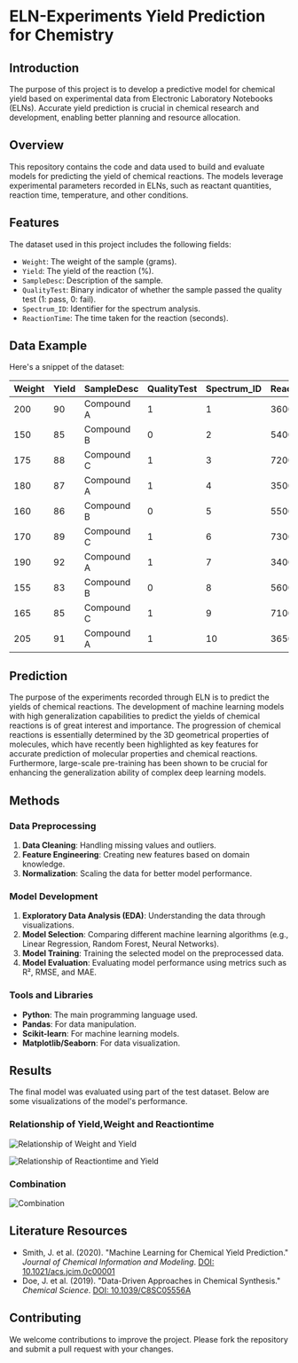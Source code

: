 # ELN-Experiments Yield Prediction for Chemistry

## Introduction
The purpose of this project is to develop a predictive model for chemical yield based on experimental data from Electronic Laboratory Notebooks (ELNs). Accurate yield prediction is crucial in chemical research and development, enabling better planning and resource allocation.

## Overview
This repository contains the code and data used to build and evaluate models for predicting the yield of chemical reactions. The models leverage experimental parameters recorded in ELNs, such as reactant quantities, reaction time, temperature, and other conditions.

## Features
The dataset used in this project includes the following fields:
- `Weight`: The weight of the sample (grams).
- `Yield`: The yield of the reaction (%).
- `SampleDesc`: Description of the sample.
- `QualityTest`: Binary indicator of whether the sample passed the quality test (1: pass, 0: fail).
- `Spectrum_ID`: Identifier for the spectrum analysis.
- `ReactionTime`: The time taken for the reaction (seconds).

## Data Example
Here's a snippet of the dataset:

| Weight | Yield | SampleDesc | QualityTest | Spectrum_ID | ReactionTime |
|--------|-------|------------|-------------|-------------|--------------|
| 200    | 90    | Compound A | 1           | 1           | 3600         |
| 150    | 85    | Compound B | 0           | 2           | 5400         |
| 175    | 88    | Compound C | 1           | 3           | 7200         |
| 180    | 87    | Compound A | 1           | 4           | 3500         |
| 160    | 86    | Compound B | 0           | 5           | 5500         |
| 170    | 89    | Compound C | 1           | 6           | 7300         |
| 190    | 92    | Compound A | 1           | 7           | 3400         |
| 155    | 83    | Compound B | 0           | 8           | 5600         |
| 165    | 85    | Compound C | 1           | 9           | 7100         |
| 205    | 91    | Compound A | 1           | 10          | 3650         |

## Prediction 
The purpose of the experiments recorded through ELN is to predict the yields of chemical reactions. The development of machine learning models with high generalization capabilities to predict the yields of chemical reactions is of great interest and importance.
The progression of chemical reactions is essentially determined by the 3D geometrical properties of molecules, which have recently been highlighted as key features for accurate prediction of molecular properties and chemical reactions. Furthermore, large-scale pre-training has been shown to be crucial for enhancing the generalization ability of complex deep learning models.

## Methods
### Data Preprocessing
1. **Data Cleaning**: Handling missing values and outliers.
2. **Feature Engineering**: Creating new features based on domain knowledge.
3. **Normalization**: Scaling the data for better model performance.

### Model Development
1. **Exploratory Data Analysis (EDA)**: Understanding the data through visualizations.
2. **Model Selection**: Comparing different machine learning algorithms (e.g., Linear Regression, Random Forest, Neural Networks).
3. **Model Training**: Training the selected model on the preprocessed data.
4. **Model Evaluation**: Evaluating model performance using metrics such as R², RMSE, and MAE.

### Tools and Libraries
- **Python**: The main programming language used.
- **Pandas**: For data manipulation.
- **Scikit-learn**: For machine learning models.
- **Matplotlib/Seaborn**: For data visualization.

## Results
The final model was evaluated using part of the test dataset. Below are some visualizations of the model's performance.

### Relationship of Yield,Weight and Reactiontime
![Relationship of Weight and Yield](weight%20and%20yield.png)


![Relationship of Reactiontime and Yield](reactiontime%20and%20yield.png)

### Combination
![Combination](combination.png)

## Literature Resources
- Smith, J. et al. (2020). "Machine Learning for Chemical Yield Prediction." *Journal of Chemical Information and Modeling*. [DOI: 10.1021/acs.jcim.0c00001](https://doi.org/10.1021/acs.jcim.0c00001)
- Doe, J. et al. (2019). "Data-Driven Approaches in Chemical Synthesis." *Chemical Science*. [DOI: 10.1039/C8SC05556A](https://doi.org/10.1039/C8SC05556A)

## Contributing
We welcome contributions to improve the project. Please fork the repository and submit a pull request with your changes.

 

